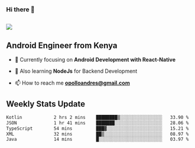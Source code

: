 ### Hi there 👋
<h2 align="left"><img src="https://readme-typing-svg.herokuapp.com?color=000000&lines=I'm+Andrew+Opollo😊;Welcome+to+my+Github😜"> </h2>

## Android Engineer from Kenya


- 🌱 Currently focusing on **Android Development with React-Native**

- 🔭 Also learning **NodeJs** for Backend Development

- 📫 How to reach me **opolloandres@gmail.com**


## Weekly Stats Update
<!--START_SECTION:waka-->

```txt
Kotlin            2 hrs 2 mins    ████████▒░░░░░░░░░░░░░░░░   33.90 %
JSON              1 hr 41 mins    ███████░░░░░░░░░░░░░░░░░░   28.06 %
TypeScript        54 mins         ███▓░░░░░░░░░░░░░░░░░░░░░   15.21 %
XML               32 mins         ██▒░░░░░░░░░░░░░░░░░░░░░░   08.97 %
Java              14 mins         █░░░░░░░░░░░░░░░░░░░░░░░░   03.97 %
```

<!--END_SECTION:waka-->



